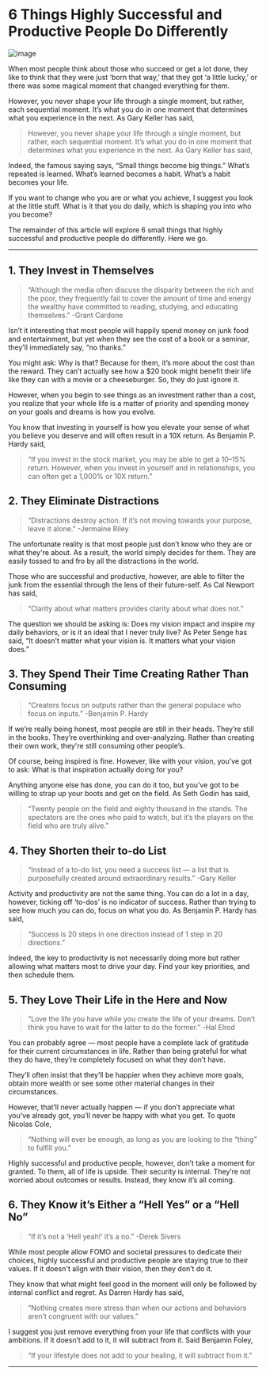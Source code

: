 # 6 Things Highly Successful and Productive People Do Differently

![image](https://miro.medium.com/max/700/1*wh6Vk8VUsbJUuZNodmOblw.jpeg)

When most people think about those who succeed or get a lot done, they like to think that they were just ‘born that way,’ that they got ‘a little lucky,’ or there was some magical moment that changed everything for them.

However, you never shape your life through a single moment, but rather, each sequential moment. It’s what you do in one moment that determines what you experience in the next. As Gary Keller has said,

> However, you never shape your life through a single moment, but rather, each sequential moment. It’s what you do in one moment that determines what you experience in the next. As Gary Keller has said,

Indeed, the famous saying says, “Small things become big things.” What’s repeated is learned. What’s learned becomes a habit. What’s a habit becomes your life.

If you want to change who you are or what you achieve, I suggest you look at the little stuff. What is it that you do daily, which is shaping you into who you become?

The remainder of this article will explore 6 small things that highly successful and productive people do differently. Here we go.

***

## 1. They Invest in Themselves

>“Although the media often discuss the disparity between the rich and the poor, they frequently fail to cover the amount of time and energy the wealthy have committed to reading, studying, and educating themselves.” -Grant Cardone

Isn’t it interesting that most people will happily spend money on junk food and entertainment, but yet when they see the cost of a book or a seminar, they’ll immediately say, “no thanks.”

You might ask: Why is that? Because for them, it’s more about the cost than the reward. They can’t actually see how a $20 book might benefit their life like they can with a movie or a cheeseburger. So, they do just ignore it.

However, when you begin to see things as an investment rather than a cost, you realize that your whole life is a matter of priority and spending money on your goals and dreams is how you evolve.

You know that investing in yourself is how you elevate your sense of what you believe you deserve and will often result in a 10X return. As Benjamin P. Hardy said,

>“If you invest in the stock market, you may be able to get a 10–15% return. However, when you invest in yourself and in relationships, you can often get a 1,000% or 10X return.”

## 2. They Eliminate Distractions

>“Distractions destroy action. If it’s not moving towards your purpose, leave it alone.” -Jermaine Riley

The unfortunate reality is that most people just don’t know who they are or what they're about. As a result, the world simply decides for them. They are easily tossed to and fro by all the distractions in the world.

Those who are successful and productive, however, are able to filter the junk from the essential through the lens of their future-self. As Cal Newport has said,

>“Clarity about what matters provides clarity about what does not.”

The question we should be asking is: Does my vision impact and inspire my daily behaviors, or is it an ideal that I never truly live? As Peter Senge has said, “It doesn’t matter what your vision is. It matters what your vision does.”
## 3. They Spend Their Time Creating Rather Than Consuming
>“Creators focus on outputs rather than the general populace who focus on inputs.” -Benjamin P. Hardy

If we’re really being honest, most people are still in their heads. They’re still in the books. They’re overthinking and over-analyzing. Rather than creating their own work, they're still consuming other people’s.

Of course, being inspired is fine. However, like with your vision, you’ve got to ask: What is that inspiration actually doing for you?

Anything anyone else has done, you can do it too, but you’ve got to be willing to strap up your boots and get on the field. As Seth Godin has said,
>“Twenty people on the field and eighty thousand in the stands. The spectators are the ones who paid to watch, but it’s the players on the field who are truly alive.”
## 4. They Shorten their to-do List

>“Instead of a to-do list, you need a success list — a list that is purposefully created around extraordinary results.” -Gary Keller

Activity and productivity are not the same thing. You can do a lot in a day, however, ticking off ‘to-dos’ is no indicator of success. Rather than trying to see how much you can do, focus on what you do.
As Benjamin P. Hardy has said,

>“Success is 20 steps in one direction instead of 1 step in 20 directions.”

Indeed, the key to productivity is not necessarily doing more but rather allowing what matters most to drive your day. Find your key priorities, and then schedule them.

## 5. They Love Their Life in the Here and Now

>“Love the life you have while you create the life of your dreams. Don’t think you have to wait for the latter to do the former.” -Hal Elrod

You can probably agree — most people have a complete lack of gratitude for their current circumstances in life. Rather than being grateful for what they do have, they’re completely focused on what they don’t have.

They’ll often insist that they’ll be happier when they achieve more goals, obtain more wealth or see some other material changes in their circumstances.

However, that’ll never actually happen — if you don’t appreciate what you’ve already got, you’ll never be happy with what you get. To quote Nicolas Cole,

>“Nothing will ever be enough, as long as you are looking to the “thing” to fulfill you.”

Highly successful and productive people, however, don’t take a moment for granted. To them, all of life is upside. Their security is internal. They’re not worried about outcomes or results. Instead, they know it’s all coming.

## 6. They Know it’s Either a “Hell Yes” or a “Hell No”

>“If it’s not a ‘Hell yeah!’ it’s a no.” -Derek Sivers

While most people allow FOMO and societal pressures to dedicate their choices, highly successful and productive people are staying true to their values. If it doesn't align with their vision, then they don’t do it.

They know that what might feel good in the moment will only be followed by internal conflict and regret. As Darren Hardy has said,

>“Nothing creates more stress than when our actions and behaviors aren’t congruent with our values.”

I suggest you just remove everything from your life that conflicts with your ambitions. If it doesn’t add to it, it will subtract from it. Said Benjamin Foley,

>“If your lifestyle does not add to your healing, it will subtract from it.”

***
